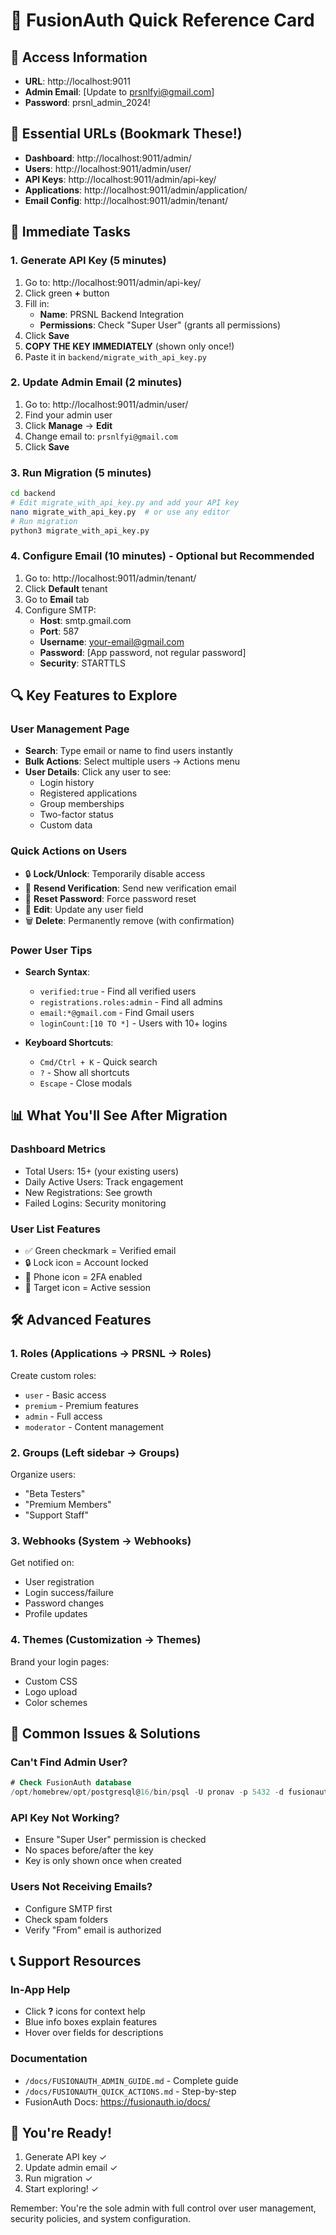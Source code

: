 # 🚀 FusionAuth Quick Reference Card

## 🔐 Access Information
- **URL**: http://localhost:9011
- **Admin Email**: [Update to prsnlfyi@gmail.com]
- **Password**: prsnl_admin_2024!

## 📍 Essential URLs (Bookmark These!)
- **Dashboard**: http://localhost:9011/admin/
- **Users**: http://localhost:9011/admin/user/
- **API Keys**: http://localhost:9011/admin/api-key/
- **Applications**: http://localhost:9011/admin/application/
- **Email Config**: http://localhost:9011/admin/tenant/

## 🎯 Immediate Tasks

### 1. Generate API Key (5 minutes)
1. Go to: http://localhost:9011/admin/api-key/
2. Click green **+** button
3. Fill in:
   - **Name**: PRSNL Backend Integration
   - **Permissions**: Check "Super User" (grants all permissions)
4. Click **Save**
5. **COPY THE KEY IMMEDIATELY** (shown only once!)
6. Paste it in `backend/migrate_with_api_key.py`

### 2. Update Admin Email (2 minutes)
1. Go to: http://localhost:9011/admin/user/
2. Find your admin user
3. Click **Manage** → **Edit**
4. Change email to: `prsnlfyi@gmail.com`
5. Click **Save**

### 3. Run Migration (5 minutes)
```bash
cd backend
# Edit migrate_with_api_key.py and add your API key
nano migrate_with_api_key.py  # or use any editor
# Run migration
python3 migrate_with_api_key.py
```

### 4. Configure Email (10 minutes) - Optional but Recommended
1. Go to: http://localhost:9011/admin/tenant/
2. Click **Default** tenant
3. Go to **Email** tab
4. Configure SMTP:
   - **Host**: smtp.gmail.com
   - **Port**: 587
   - **Username**: your-email@gmail.com
   - **Password**: [App password, not regular password]
   - **Security**: STARTTLS

## 🔍 Key Features to Explore

### User Management Page
- **Search**: Type email or name to find users instantly
- **Bulk Actions**: Select multiple users → Actions menu
- **User Details**: Click any user to see:
  - Login history
  - Registered applications
  - Group memberships
  - Two-factor status
  - Custom data

### Quick Actions on Users
- 🔒 **Lock/Unlock**: Temporarily disable access
- 📧 **Resend Verification**: Send new verification email
- 🔑 **Reset Password**: Force password reset
- 📝 **Edit**: Update any user field
- 🗑️ **Delete**: Permanently remove (with confirmation)

### Power User Tips
- **Search Syntax**:
  - `verified:true` - Find all verified users
  - `registrations.roles:admin` - Find all admins
  - `email:*@gmail.com` - Find Gmail users
  - `loginCount:[10 TO *]` - Users with 10+ logins

- **Keyboard Shortcuts**:
  - `Cmd/Ctrl + K` - Quick search
  - `?` - Show all shortcuts
  - `Escape` - Close modals

## 📊 What You'll See After Migration

### Dashboard Metrics
- Total Users: 15+ (your existing users)
- Daily Active Users: Track engagement
- New Registrations: See growth
- Failed Logins: Security monitoring

### User List Features
- ✅ Green checkmark = Verified email
- 🔒 Lock icon = Account locked
- 📱 Phone icon = 2FA enabled
- 🎯 Target icon = Active session

## 🛠️ Advanced Features

### 1. **Roles** (Applications → PRSNL → Roles)
Create custom roles:
- `user` - Basic access
- `premium` - Premium features
- `admin` - Full access
- `moderator` - Content management

### 2. **Groups** (Left sidebar → Groups)
Organize users:
- "Beta Testers"
- "Premium Members"
- "Support Staff"

### 3. **Webhooks** (System → Webhooks)
Get notified on:
- User registration
- Login success/failure
- Password changes
- Profile updates

### 4. **Themes** (Customization → Themes)
Brand your login pages:
- Custom CSS
- Logo upload
- Color schemes

## 🚨 Common Issues & Solutions

### Can't Find Admin User?
```sql
# Check FusionAuth database
/opt/homebrew/opt/postgresql@16/bin/psql -U pronav -p 5432 -d fusionauth -c "SELECT email FROM users;"
```

### API Key Not Working?
- Ensure "Super User" permission is checked
- No spaces before/after the key
- Key is only shown once when created

### Users Not Receiving Emails?
- Configure SMTP first
- Check spam folders
- Verify "From" email is authorized

## 📞 Support Resources

### In-App Help
- Click **?** icons for context help
- Blue info boxes explain features
- Hover over fields for descriptions

### Documentation
- `/docs/FUSIONAUTH_ADMIN_GUIDE.md` - Complete guide
- `/docs/FUSIONAUTH_QUICK_ACTIONS.md` - Step-by-step
- FusionAuth Docs: https://fusionauth.io/docs/

## 🎉 You're Ready!
1. Generate API key ✓
2. Update admin email ✓
3. Run migration ✓
4. Start exploring! ✓

Remember: You're the sole admin with full control over user management, security policies, and system configuration.
